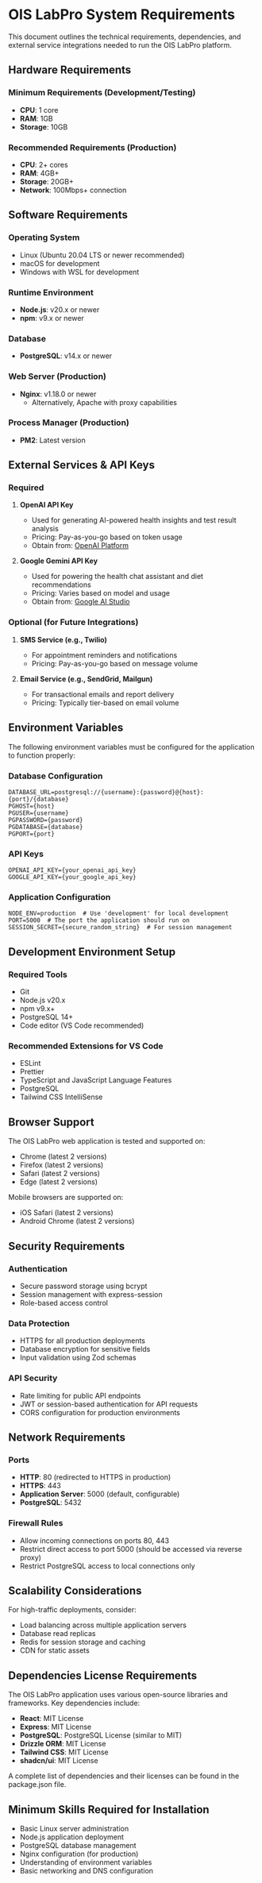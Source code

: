 # OIS LabPro System Requirements

This document outlines the technical requirements, dependencies, and external service integrations needed to run the OIS LabPro platform.

## Hardware Requirements

### Minimum Requirements (Development/Testing)
- **CPU**: 1 core
- **RAM**: 1GB
- **Storage**: 10GB

### Recommended Requirements (Production)
- **CPU**: 2+ cores
- **RAM**: 4GB+
- **Storage**: 20GB+
- **Network**: 100Mbps+ connection

## Software Requirements

### Operating System
- Linux (Ubuntu 20.04 LTS or newer recommended)
- macOS for development
- Windows with WSL for development

### Runtime Environment
- **Node.js**: v20.x or newer
- **npm**: v9.x or newer

### Database
- **PostgreSQL**: v14.x or newer

### Web Server (Production)
- **Nginx**: v1.18.0 or newer
  - Alternatively, Apache with proxy capabilities

### Process Manager (Production)
- **PM2**: Latest version

## External Services & API Keys

### Required
1. **OpenAI API Key**
   - Used for generating AI-powered health insights and test result analysis
   - Pricing: Pay-as-you-go based on token usage
   - Obtain from: [OpenAI Platform](https://platform.openai.com/)

2. **Google Gemini API Key**
   - Used for powering the health chat assistant and diet recommendations
   - Pricing: Varies based on model and usage
   - Obtain from: [Google AI Studio](https://makersuite.google.com/app/apikey)

### Optional (for Future Integrations)
1. **SMS Service (e.g., Twilio)**
   - For appointment reminders and notifications
   - Pricing: Pay-as-you-go based on message volume

2. **Email Service (e.g., SendGrid, Mailgun)**
   - For transactional emails and report delivery
   - Pricing: Typically tier-based on email volume

## Environment Variables

The following environment variables must be configured for the application to function properly:

### Database Configuration
```
DATABASE_URL=postgresql://{username}:{password}@{host}:{port}/{database}
PGHOST={host}
PGUSER={username}
PGPASSWORD={password}
PGDATABASE={database}
PGPORT={port}
```

### API Keys
```
OPENAI_API_KEY={your_openai_api_key}
GOOGLE_API_KEY={your_google_api_key}
```

### Application Configuration
```
NODE_ENV=production  # Use 'development' for local development
PORT=5000  # The port the application should run on
SESSION_SECRET={secure_random_string}  # For session management
```

## Development Environment Setup

### Required Tools
- Git
- Node.js v20.x
- npm v9.x+
- PostgreSQL 14+
- Code editor (VS Code recommended)

### Recommended Extensions for VS Code
- ESLint
- Prettier
- TypeScript and JavaScript Language Features
- PostgreSQL
- Tailwind CSS IntelliSense

## Browser Support

The OIS LabPro web application is tested and supported on:
- Chrome (latest 2 versions)
- Firefox (latest 2 versions)
- Safari (latest 2 versions)
- Edge (latest 2 versions)

Mobile browsers are supported on:
- iOS Safari (latest 2 versions)
- Android Chrome (latest 2 versions)

## Security Requirements

### Authentication
- Secure password storage using bcrypt
- Session management with express-session
- Role-based access control

### Data Protection
- HTTPS for all production deployments
- Database encryption for sensitive fields
- Input validation using Zod schemas

### API Security
- Rate limiting for public API endpoints
- JWT or session-based authentication for API requests
- CORS configuration for production environments

## Network Requirements

### Ports
- **HTTP**: 80 (redirected to HTTPS in production)
- **HTTPS**: 443
- **Application Server**: 5000 (default, configurable)
- **PostgreSQL**: 5432

### Firewall Rules
- Allow incoming connections on ports 80, 443
- Restrict direct access to port 5000 (should be accessed via reverse proxy)
- Restrict PostgreSQL access to local connections only

## Scalability Considerations

For high-traffic deployments, consider:
- Load balancing across multiple application servers
- Database read replicas
- Redis for session storage and caching
- CDN for static assets

## Dependencies License Requirements

The OIS LabPro application uses various open-source libraries and frameworks. Key dependencies include:

- **React**: MIT License
- **Express**: MIT License
- **PostgreSQL**: PostgreSQL License (similar to MIT)
- **Drizzle ORM**: MIT License
- **Tailwind CSS**: MIT License
- **shadcn/ui**: MIT License

A complete list of dependencies and their licenses can be found in the package.json file.

## Minimum Skills Required for Installation

- Basic Linux server administration
- Node.js application deployment
- PostgreSQL database management
- Nginx configuration (for production)
- Understanding of environment variables
- Basic networking and DNS configuration